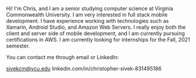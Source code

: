 

Hi! I'm Chris, and I am a senior studying computer science at Virginia Commonwealth University. I am very interested in full stack mobile development. I have experience working
with technologies such as Xamarin, Android Studio, and Amazon Web Servers. I really enjoy both the client and server side of mobile development, and I am currently pursuing
certifications in AWS. I am currently looking for internships for the Fall, 2021 semester.

You can contact me through email or LinkedIn:

sivekcm@vcu.edu
linkedin.com/in/christopher-sivek-831495186
